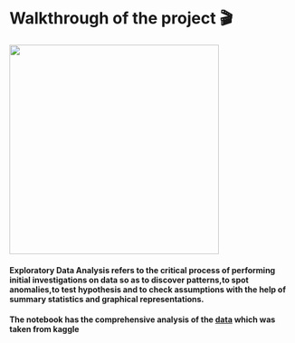# Walkthrough of the project 🎬

<img src="https://i.kym-cdn.com/entries/icons/mobile/000/037/334/Kowalski.jpg" width="370">

#### Exploratory Data Analysis refers to the critical process of performing initial investigations on data so as to discover patterns,to spot anomalies,to test hypothesis and to check assumptions with the help of summary statistics and graphical representations.

#### The notebook has the comprehensive analysis of the [data](https://www.kaggle.com/shivamb/netflix-shows) which was taken from kaggle
